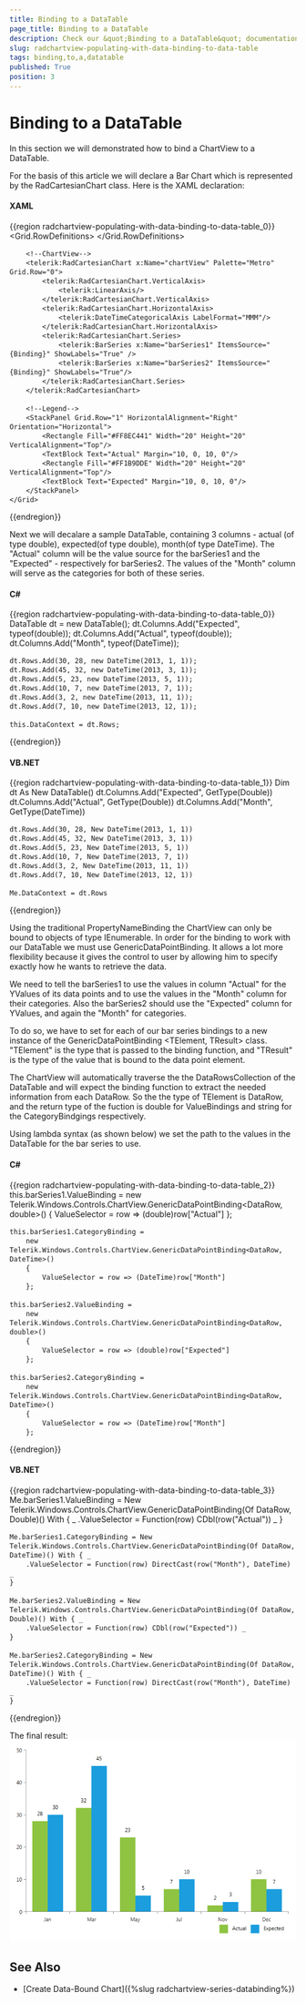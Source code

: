 ```yaml
---
title: Binding to a DataTable
page_title: Binding to a DataTable
description: Check our &quot;Binding to a DataTable&quot; documentation article for the RadChartView {{ site.framework_name }} control.
slug: radchartview-populating-with-data-binding-to-data-table
tags: binding,to,a,datatable
published: True
position: 3
---
```


# Binding to a DataTable

In this section we will demonstrated how to bind a ChartView to a DataTable.

For the basis of this article we will declare a Bar Chart which is represented by the RadCartesianChart class. Here is the XAML declaration:        

#### __XAML__
{{region radchartview-populating-with-data-binding-to-data-table_0}}
	<Grid>
	    <Grid.RowDefinitions>
	        <RowDefinition Height="7\*"/>
	        <RowDefinition Height="1\*"/>
	    </Grid.RowDefinitions>
	    
		<!--ChartView-->
	    <telerik:RadCartesianChart x:Name="chartView" Palette="Metro" Grid.Row="0">
	        <telerik:RadCartesianChart.VerticalAxis>
	            <telerik:LinearAxis/>
	        </telerik:RadCartesianChart.VerticalAxis>
	        <telerik:RadCartesianChart.HorizontalAxis>
	            <telerik:DateTimeCategoricalAxis LabelFormat="MMM"/>
	        </telerik:RadCartesianChart.HorizontalAxis>
	        <telerik:RadCartesianChart.Series>
	            <telerik:BarSeries x:Name="barSeries1" ItemsSource="{Binding}" ShowLabels="True" />
	            <telerik:BarSeries x:Name="barSeries2" ItemsSource="{Binding}" ShowLabels="True"/>
	        </telerik:RadCartesianChart.Series>
	    </telerik:RadCartesianChart>
	    
		<!--Legend-->	
	    <StackPanel Grid.Row="1" HorizontalAlignment="Right" Orientation="Horizontal">
	        <Rectangle Fill="#FF8EC441" Width="20" Height="20" VerticalAlignment="Top"/>
	        <TextBlock Text="Actual" Margin="10, 0, 10, 0"/>
	        <Rectangle Fill="#FF1B9DDE" Width="20" Height="20" VerticalAlignment="Top"/>
	        <TextBlock Text="Expected" Margin="10, 0, 10, 0"/>
	    </StackPanel>
	</Grid>
{{endregion}}

Next we will decalare a sample DataTable, containing 3 columns - actual (of type double), expected(of type double), month(of type DateTime). The "Actual" column will be the value source for the barSeries1 and the "Expected" - respectively for barSeries2. The values of the "Month" column will serve as the categories for both of these series.        

#### __C#__
{{region radchartview-populating-with-data-binding-to-data-table_0}}
	DataTable dt = new DataTable();
	dt.Columns.Add("Expected", typeof(double));
	dt.Columns.Add("Actual", typeof(double));
	dt.Columns.Add("Month", typeof(DateTime));
	
	dt.Rows.Add(30, 28, new DateTime(2013, 1, 1));
	dt.Rows.Add(45, 32, new DateTime(2013, 3, 1));
	dt.Rows.Add(5, 23, new DateTime(2013, 5, 1));
	dt.Rows.Add(10, 7, new DateTime(2013, 7, 1));
	dt.Rows.Add(3, 2, new DateTime(2013, 11, 1));
	dt.Rows.Add(7, 10, new DateTime(2013, 12, 1));
	
	this.DataContext = dt.Rows;
{{endregion}}

#### __VB.NET__
{{region radchartview-populating-with-data-binding-to-data-table_1}}
	Dim dt As New DataTable()
	dt.Columns.Add("Expected", GetType(Double))
	dt.Columns.Add("Actual", GetType(Double))
	dt.Columns.Add("Month", GetType(DateTime))
	
	dt.Rows.Add(30, 28, New DateTime(2013, 1, 1))
	dt.Rows.Add(45, 32, New DateTime(2013, 3, 1))
	dt.Rows.Add(5, 23, New DateTime(2013, 5, 1))
	dt.Rows.Add(10, 7, New DateTime(2013, 7, 1))
	dt.Rows.Add(3, 2, New DateTime(2013, 11, 1))
	dt.Rows.Add(7, 10, New DateTime(2013, 12, 1))
	
	Me.DataContext = dt.Rows
{{endregion}}

Using the traditional PropertyNameBinding the ChartView can only be bound to objects of type IEnumerable. In order for the binding to work with our DataTable we must use GenericDataPointBinding. It allows a lot more flexibility because it gives the control to user by allowing him to specify exactly how he wants to retrieve the data.        

We need to tell the barSeries1 to use the values in column "Actual" for the YValues of its data points and to use the values in the "Month" column for their categories. Also the barSeries2 should use the "Expected" column for YValues, and again the "Month" for categories.        

To do so, we have to set for each of our bar series bindings to a new instance of the GenericDataPointBinding <TElement, TResult> class. "TElement" is the type that is passed to the binding function, and "TResult" is the type of the value that is bound to the data point element.         

The ChartView will automatically traverse the the DataRowsCollection of the DataTable and will expect the binding function to extract the needed information from each DataRow. So the the type of TElement is DataRow, and the return type of the fuction is double for ValueBindings and string for the CategoryBindgings respectively.        

Using lambda syntax (as shown below) we set the path to the values in the DataTable for the bar series to use.        

#### __C#__
{{region radchartview-populating-with-data-binding-to-data-table_2}}
	this.barSeries1.ValueBinding = 
	    new Telerik.Windows.Controls.ChartView.GenericDataPointBinding<DataRow, double>() 
	    {
	        ValueSelector = row => (double)row["Actual"]
	    };
	
	this.barSeries1.CategoryBinding = 
	    new Telerik.Windows.Controls.ChartView.GenericDataPointBinding<DataRow, DateTime>()
	    {
	        ValueSelector = row => (DateTime)row["Month"]
	    };
	
	this.barSeries2.ValueBinding = 
	    new Telerik.Windows.Controls.ChartView.GenericDataPointBinding<DataRow, double>()
	    {
	        ValueSelector = row => (double)row["Expected"]
	    };
	
	this.barSeries2.CategoryBinding = 
	    new Telerik.Windows.Controls.ChartView.GenericDataPointBinding<DataRow, DateTime>()
	    {
	        ValueSelector = row => (DateTime)row["Month"]
	    };
{{endregion}}

#### __VB.NET__
{{region radchartview-populating-with-data-binding-to-data-table_3}}
	Me.barSeries1.ValueBinding = New Telerik.Windows.Controls.ChartView.GenericDataPointBinding(Of DataRow, Double)() With { _
		.ValueSelector = Function(row) CDbl(row("Actual")) _
	}
	
	Me.barSeries1.CategoryBinding = New Telerik.Windows.Controls.ChartView.GenericDataPointBinding(Of DataRow, DateTime)() With { _
		.ValueSelector = Function(row) DirectCast(row("Month"), DateTime) _
	}
	
	Me.barSeries2.ValueBinding = New Telerik.Windows.Controls.ChartView.GenericDataPointBinding(Of DataRow, Double)() With { _
		.ValueSelector = Function(row) CDbl(row("Expected")) _
	}
	
	Me.barSeries2.CategoryBinding = New Telerik.Windows.Controls.ChartView.GenericDataPointBinding(Of DataRow, DateTime)() With { _
		.ValueSelector = Function(row) DirectCast(row("Month"), DateTime) _
	}
{{endregion}}

The final result:
![Result](images/RadChartView-binding_to_datatable.png)

## See Also
 * [Create Data-Bound Chart]({%slug radchartview-series-databinding%})
